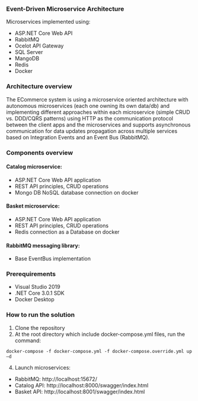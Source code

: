 ### Event-Driven Microservice Architecture
Microservices implemented using:
- ASP.NET Core Web API
- RabbitMQ
- Ocelot API Gateway
- SQL Server
- MangoDB
- Redis
- Docker

### Architecture overview 

The ECommerce system is using a microservice oriented architecture with autonomous microservices (each one owning its own data/db) and implementing different approaches within each microservice (simple CRUD vs. DDD/CQRS patterns) using HTTP as the communication protocol between the client apps and the microservices and supports asynchronous communication for data updates propagation across multiple services based on Integration Events and an Event Bus (RabbitMQ). 

### Components overview 

#### Catalog microservice:
- ASP.NET Core Web API application
- REST API principles, CRUD operations
- Mongo DB NoSQL database connection on docker

#### Basket microservice:
- ASP.NET Core Web API application
- REST API principles, CRUD operations
- Redis connection as a Database on docker

#### RabbitMQ messaging library:
- Base EventBus implementation

### Prerequirements
- Visual Studio 2019
- .NET Core 3.0.1 SDK
- Docker Desktop

### How to run the solution
1. Clone the repository
2. At the root directory which include docker-compose.yml files, run the command:
``` 
docker-compose -f docker-compose.yml -f docker-compose.override.yml up –d
``` 
4. Launch microservices:
- RabbitMQ: http://localhost:15672/
- Catalog API: http://localhost:8000/swagger/index.html
- Basket API: http://localhost:8001/swagger/index.html
